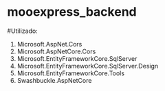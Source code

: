 # mooexpress_backend
#Utilizado:
1. Microsoft.AspNet.Cors
2. Microsoft.AspNetCore.Cors
3. Microsoft.EntityFrameworkCore.SqlServer
4. Microsoft.EntityFrameworkCore.SqlServer.Design
5. Microsoft.EntityFrameworkCore.Tools
6. Swashbuckle.AspNetCore
